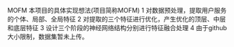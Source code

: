 MOFM
本项目的具体实现想法(项目简称MOFM)
1 对数据预处理，提取用户服务的个体、局部、全局特征
2 对提取的三个特征进行优化，产生优化的顶层、中层和底层特征
3 设计三个阶段的神经网络结构分别进行特征融合处理
4 由于github大小限制，数据集暂未上传。
